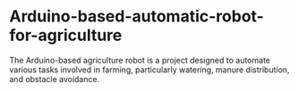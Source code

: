 # Arduino-based-automatic-robot-for-agriculture
The Arduino-based agriculture robot is a project designed to automate various tasks involved in farming, particularly watering, manure distribution, and obstacle avoidance. 
